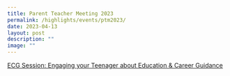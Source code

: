 ```yaml
---
title: Parent Teacher Meeting 2023
permalink: /highlights/events/ptm2023/
date: 2023-04-13
layout: post
description: ""
image: ""
---
```

[ECG Session: Engaging your Teenager about Education & Career Guidance](https://drive.google.com/file/d/1IKK5cMdBcgC1wSqi1dnAnHJGRdQgfVwG/view?usp=share_link)
